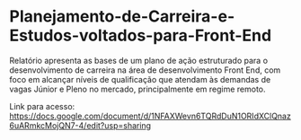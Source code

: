 # Planejamento-de-Carreira-e-Estudos-voltados-para-Front-End
Relatório apresenta  as bases de um plano de ação estruturado para o desenvolvimento de carreira na área de desenvolvimento Front End, com foco em alcançar níveis de qualificação que atendam às demandas de vagas Júnior e Pleno no mercado, principalmente em regime remoto.

Link para acesso: https://docs.google.com/document/d/1NFAXWevn6TQRdDuN1ORIdXClQnaz6uARmkcMojQN7-4/edit?usp=sharing
